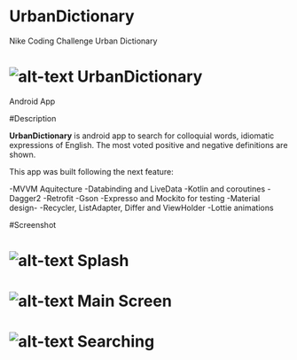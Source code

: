 # UrbanDictionary
Nike Coding Challenge Urban Dictionary

# ![alt-text][logo] UrbanDictionary

Android App

#Description

**UrbanDictionary** is android app to search for colloquial words, idiomatic expressions of English.
The most voted positive and negative definitions are shown.

This app was built following the next feature:

-MVVM Aquitecture
-Databinding and LiveData
-Kotlin and coroutines
-Dagger2
-Retrofit
-Gson
-Expresso and Mockito for testing
-Material design-
-Recycler, ListAdapter, Differ and ViewHolder
-Lottie animations

#Screenshot

# ![alt-text][splash] Splash
# ![alt-text][start] Main Screen
# ![alt-text][toolbar] Searching

[logo]:https://github.com/LuzArelyMtz/UrbanDictionary/blob/master/app/src/main/res/drawable/ic_launcher.png
[splash]:https://github.com/LuzArelyMtz/UrbanDictionary/blob/master/screenshot/splash.jpeg
[start]:https://github.com/LuzArelyMtz/UrbanDictionary/blob/master/screenshot/start.jpeg
[toolbar]:https://github.com/LuzArelyMtz/UrbanDictionary/blob/master/screenshot/search_in_toolbar.jpeg


